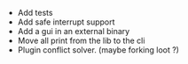 * Add tests
* Add safe interrupt support
* Add a gui in an external binary
* Move all print from the lib to the cli
* Plugin conflict solver. (maybe forking loot ?)
